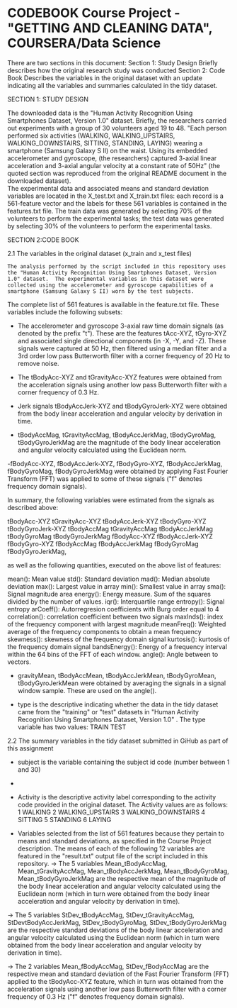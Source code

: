 
CODEBOOK
Course Project - "GETTING AND CLEANING DATA", COURSERA/Data Science
================================================================
There are two sections in this document:
Section 1: Study Design   Briefly describes how the original research study was conducted
Section 2: Code Book   Describes the 	variables in 	the original dataset with an update indicating all 	the variables and summaries calculated in the tidy 	dataset.


SECTION 1: STUDY DESIGN

The downloaded data is the "Human Activity Recognition Using Smartphones Dataset, Version 1.0" dataset.  Briefly, the researchers carried out experiments with a group of 30 volunteers aged 19 to 48.  "Each person performed six activities (WALKING, WALKING_UPSTAIRS, WALKING_DOWNSTAIRS, SITTING, STANDING, LAYING) wearing a smartphone (Samsung Galaxy S II) on the waist. Using its embedded accelerometer and gyroscope, (the researchers) captured 3-axial linear acceleration and 3-axial angular velocity at a constant rate of 50Hz" (the quoted section was reproduced from the original README document in the downloaded dataset).  
	The experimental data and associated means and standard deviation variables are located in the X_test.txt and X_train.txt files: each record is a 561-feature vector and the labels for these 561 variables is contained in the features.txt file. The train data was generated by selecting 70% of the volunteers to perform the experimental tasks; the test data was generated by selecting 30% of the volunteers to perform the experimental tasks.


SECTION 2:CODE BOOK

2.1 The variables in the original dataset (x_train and x_test files)

	The analysis performed by the script included in this repository uses the "Human Activity Recognition Using Smartphones Dataset, Version 1.0" dataset.  The experimental variables in this dataset were collected using the accelerometer and gyroscope capabilities of a smartphone (Samsung Galaxy S II) worn by the test subjects.
The complete list of 561 features is available in the feature.txt file. These variables include the following subsets:
- The accelerometer and gyroscope 3-axial raw time domain signals (as denoted by the prefix "t"). These are the features tAcc-XYZ, tGyro-XYZ and associated single directional components (in -X, -Y, and -Z). These signals were captured at 50 Hz, then filtered using a median filter and a 3rd order low pass Butterworth filter with a corner frequency of 20 Hz to remove noise.
- The tBodyAcc-XYZ and tGravityAcc-XYZ features were obtained from the acceleration signals using another low pass Butterworth filter with a corner frequency of 0.3 Hz. 

- Jerk signals tBodyAccJerk-XYZ and tBodyGyroJerk-XYZ were obtained from the body linear acceleration and angular velocity by derivation in time.

- tBodyAccMag, tGravityAccMag, tBodyAccJerkMag, tBodyGyroMag, tBodyGyroJerkMag are the magnitude of the body linear acceleration and angular velocity calculated using the Euclidean norm.

-fBodyAcc-XYZ, fBodyAccJerk-XYZ, fBodyGyro-XYZ, fBodyAccJerkMag, fBodyGyroMag, fBodyGyroJerkMag were obtained by applying Fast Fourier Transform (FFT) was applied to some of these signals ("f" denotes frequency domain signals).

In summary, the following variables were estimated from the signals as described above:

tBodyAcc-XYZ
tGravityAcc-XYZ
tBodyAccJerk-XYZ
tBodyGyro-XYZ
tBodyGyroJerk-XYZ
tBodyAccMag
tGravityAccMag
tBodyAccJerkMag
tBodyGyroMag
tBodyGyroJerkMag
fBodyAcc-XYZ
fBodyAccJerk-XYZ
fBodyGyro-XYZ
fBodyAccMag
fBodyAccJerkMag
fBodyGyroMag
fBodyGyroJerkMag,

as well as the following quantities, executed on the above list of features: 

mean(): Mean value
std(): Standard deviation
mad(): Median absolute deviation 
max(): Largest value in array
min(): Smallest value in array
sma(): Signal magnitude area
energy(): Energy measure. Sum of the squares divided by the number of values. 
iqr(): Interquartile range 
entropy(): Signal entropy
arCoeff(): Autorregresion coefficients with Burg order equal to 4
correlation(): correlation coefficient between two signals
maxInds(): index of the frequency component with largest magnitude
meanFreq(): Weighted average of the frequency components to obtain a mean frequency
skewness(): skewness of the frequency domain signal 
kurtosis(): kurtosis of the frequency domain signal 
bandsEnergy(): Energy of a frequency interval within the 64 bins of the FFT of each window.
angle(): Angle between to vectors.
 
- gravityMean, tBodyAccMean, tBodyAccJerkMean, tBodyGyroMean, tBodyGyroJerkMean were obtained by averaging the signals in a signal window sample. These are used on the angle().

- type  is the descriptive indicating whether the data in the tidy dataset came from the "training" or "test" datasets in "Human Activity Recognition Using Smartphones Dataset, Version 1.0" .  The type variable has two values:
	TRAIN
	TEST


2.2 The summary variables in the tidy dataset submitted in GiHub as part of this assignment

- subject  is the variable containing the subject id code (number between 1 and 30)
- 
- Activity is the descriptive activity label corresponding to the activity code provided in the original dataset.  The Activity values are as follows:
	1 WALKING
	2 WALKING_UPSTAIRS
	3 WALKING_DOWNSTAIRS
	4 SITTING
	5 STANDING
	6 LAYING

- Variables selected from the list of 561 features because they pertain to means and standard deviations, as specified in the Course Project description.  The means of each of the following 12 variables are featured in the "result.txt" output file of the script included in this repository.
	-> The 5 variables Mean_tBodyAccMag, 	Mean_tGravityAccMag, Mean_tBodyAccJerkMag, 	Mean_tBodyGyroMag, Mean_tBodyGyroJerkMag are the 	respective mean of the magnitude of the body linear 	acceleration and angular velocity calculated using 	the Euclidean norm (which in turn were obtained from 	the body linear acceleration and angular velocity by 	derivation in time).

-> The 5 variables StDev_tBodyAccMag, StDev_tGravityAccMag, StDevtBodyAccJerkMag, StDev_tBodyGyroMag, StDev_tBodyGyroJerkMag are the respective standard deviations of the body linear acceleration and angular velocity calculated using the Euclidean norm (which in turn were obtained from the body linear acceleration and angular velocity by derivation in time). 

-> The 2 variables Mean_fBodyAccMag, StDev_fBodyAccMag are the respective mean and standard deviation of the Fast Fourier Transform (FFT) applied to the tBodyAcc-XYZ feature, which in turn was obtained from the acceleration signals using another low pass Butterworth filter with a corner frequency of 0.3 Hz ("f" denotes frequency domain signals).

